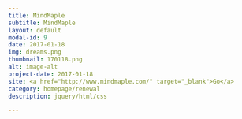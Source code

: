```yaml
---
title: MindMaple
subtitle: MindMaple
layout: default
modal-id: 9
date: 2017-01-18
img: dreams.png
thumbnail: 170118.png
alt: image-alt
project-date: 2017-01-18
site: <a href="http://www.mindmaple.com/" target="_blank">Go</a>
category: homepage/renewal
description: jquery/html/css

---
```

